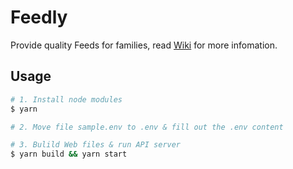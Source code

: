 # Feedly
Provide quality Feeds for families, read [Wiki](https://github.com/juzhiyuan/Feedly/wiki) for more infomation.

## Usage

```bash
# 1. Install node modules
$ yarn

# 2. Move file sample.env to .env & fill out the .env content

# 3. Bulild Web files & run API server
$ yarn build && yarn start
```